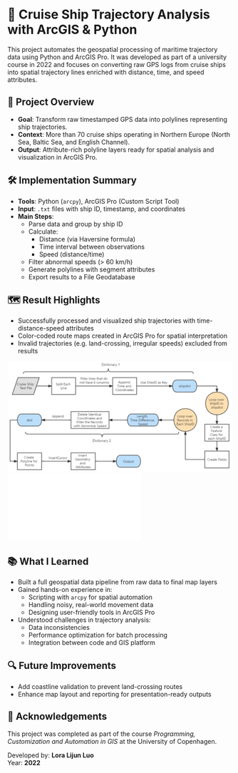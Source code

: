# 🚢 Cruise Ship Trajectory Analysis with ArcGIS & Python

This project automates the geospatial processing of maritime trajectory data using Python and ArcGIS Pro. It was developed as part of a university course in 2022 and focuses on converting raw GPS logs from cruise ships into spatial trajectory lines enriched with distance, time, and speed attributes.

## 📌 Project Overview

- **Goal**: Transform raw timestamped GPS data into polylines representing ship trajectories.
- **Context**: More than 70 cruise ships operating in Northern Europe (North Sea, Baltic Sea, and English Channel).
- **Output**: Attribute-rich polyline layers ready for spatial analysis and visualization in ArcGIS Pro.

## 🛠️ Implementation Summary

- **Tools**: Python (`arcpy`), ArcGIS Pro (Custom Script Tool)
- **Input**: `.txt` files with ship ID, timestamp, and coordinates
- **Main Steps**:
  - Parse data and group by ship ID
  - Calculate:
    - Distance (via Haversine formula)
    - Time interval between observations
    - Speed (distance/time)
  - Filter abnormal speeds (> 60 km/h)
  - Generate polylines with segment attributes
  - Export results to a File Geodatabase

## 🗺️ Result Highlights

- Successfully processed and visualized ship trajectories with time-distance-speed attributes
- Color-coded route maps created in ArcGIS Pro for spatial interpretation
- Invalid trajectories (e.g. land-crossing, irregular speeds) excluded from results

![Project Workflow](documentation/workflow.png)
![Screenshot of Output Map](documentation/output_map_example.pgn)

## 📚 What I Learned

- Built a full geospatial data pipeline from raw data to final map layers
- Gained hands-on experience in:
  - Scripting with `arcpy` for spatial automation
  - Handling noisy, real-world movement data
  - Designing user-friendly tools in ArcGIS Pro
- Understood challenges in trajectory analysis:
  - Data inconsistencies
  - Performance optimization for batch processing
  - Integration between code and GIS platform

## 🔍 Future Improvements

- Add coastline validation to prevent land-crossing routes
- Enhance map layout and reporting for presentation-ready outputs

## 📝 Acknowledgements

This project was completed as part of the course *Programming, Customization and Automation in GIS* at the University of Copenhagen.

Developed by: **Lora Lijun Luo**  
Year: **2022**

